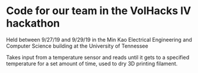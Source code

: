 # Code for our team in the VolHacks IV hackathon

Held between 9/27/19 and 9/29/19 in the Min Kao Electrical Engineering and Computer Science building at the University of Tennessee

Takes input from a temperature sensor and reads until it gets to a specified temperature for a set amount of time, used to dry 3D printing filament.